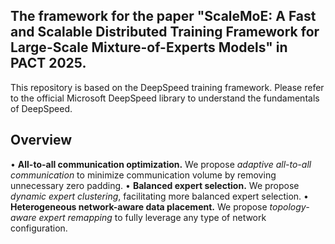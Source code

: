 ## **The framework for the paper "ScaleMoE: A Fast and Scalable Distributed Training Framework for Large-Scale Mixture-of-Experts Models" in PACT 2025.**

This repository is based on the DeepSpeed training framework.
Please refer to the official Microsoft DeepSpeed library to understand the fundamentals of DeepSpeed.

## Overview

• **All-to-all communication optimization.** We propose *adaptive all-to-all communication* to minimize communication volume by removing unnecessary zero padding.
• **Balanced expert selection.** We propose *dynamic expert clustering*, facilitating more balanced expert selection.
• **Heterogeneous network-aware data placement.** We propose *topology-aware expert remapping* to fully leverage any type of network configuration.
